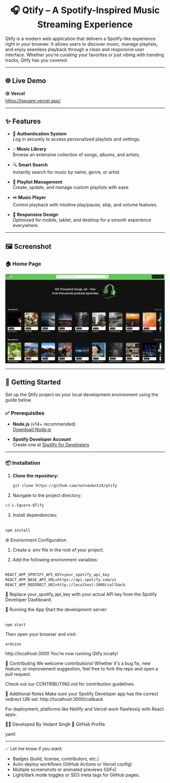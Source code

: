 <h1 align="center">🎧 Qtify – A Spotify-Inspired Music Streaming Experience</h1>

Qtify is a modern web application that delivers a Spotify-like experience right in your browser. It allows users to discover music, manage playlists, and enjoy seamless playback through a clean and responsive user interface. Whether you're curating your favorites or just vibing with trending tracks, Qtify has you covered.

---

## 🌐 Live Demo

🟣 **Vercel**  
https://lsquare.vercel.app/

---

## ✨ Features

- 🔐 **Authentication System**  
  Log in securely to access personalized playlists and settings.

- 🎶 **Music Library**  
  Browse an extensive collection of songs, albums, and artists.

- 🔍 **Smart Search**  
  Instantly search for music by name, genre, or artist.

- 📂 **Playlist Management**  
  Create, update, and manage custom playlists with ease.

- ⏯️ **Music Player**  
  Control playback with intuitive play/pause, skip, and volume features.

- 📱 **Responsive Design**  
  Optimized for mobile, tablet, and desktop for a smooth experience everywhere.

---

## 🖼️ Screenshot

### 🏠 Home Page

![Home Page](Home_Page.png)

---

## 🧰 Getting Started

Set up the Qtify project on your local development environment using the guide below.

### ✅ Prerequisites

- **Node.js** (v14+ recommended)  
  [Download Node.js](https://nodejs.org/)

- **Spotify Developer Account**  
  Create one at [Spotify for Developers](https://developer.spotify.com/dashboard/)

---

### 📦 Installation

1. **Clone the repository:**

   ```bash
   git clone https://github.com/notvedant24/qtify
2. Navigate to the project directory:



```bash
cd L-Square-QTify
```
3. Install dependencies:

```bash

npm install
```
⚙️ Environment Configuration
1. Create a .env file in the root of your project.

2. Add the following environment variables:

```env

REACT_APP_SPOTIFY_API_KEY=your_spotify_api_key
REACT_APP_BASE_API_URL=https://api.spotify.com/v1
REACT_APP_REDIRECT_URI=http://localhost:3000/callback
```
🔑 Replace your_spotify_api_key with your actual API key from the Spotify Developer Dashboard.

🚀 Running the App
Start the development server:

```bash

npm start
```
Then open your browser and visit:
```
arduino
```
http://localhost:3000
You’re now running Qtify locally!

🤝 Contributing
We welcome contributions! Whether it's a bug fix, new feature, or improvement suggestion, feel free to fork the repo and open a pull request.

Check out our CONTRIBUTING.md for contribution guidelines.

🧠 Additional Notes
Make sure your Spotify Developer app has the correct redirect URI set:
http://localhost:3000/callback

For deployment, platforms like Netlify and Vercel work flawlessly with React apps.

👨‍💻 Developed By
Vedant Singh
🔗 GitHub Profile

yaml

---

✅ Let me know if you want:
- Badges (build, license, contributors, etc.)
- Auto-deploy workflows (GitHub Actions or Vercel config)
- Multiple screenshots or animated previews (GIFs)  
- Light/dark mode toggles or SEO meta tags for GitHub pages.

